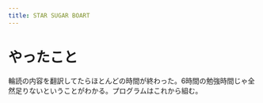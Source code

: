 ```yaml
---
title: STAR SUGAR BOART
---
```


# やったこと

輪読の内容を翻訳してたらほとんどの時間が終わった。6時間の勉強時間じゃ全然足りないということがわかる。プログラムはこれから組む。
